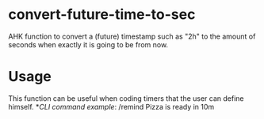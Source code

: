 # convert-future-time-to-sec
AHK function to convert a (future) timestamp such as "2h" to the amount of seconds when exactly it is going to be from now.


# Usage
This function can be useful when coding timers that the user can define himself.
**CLI command example*: /remind Pizza is ready in 10m
